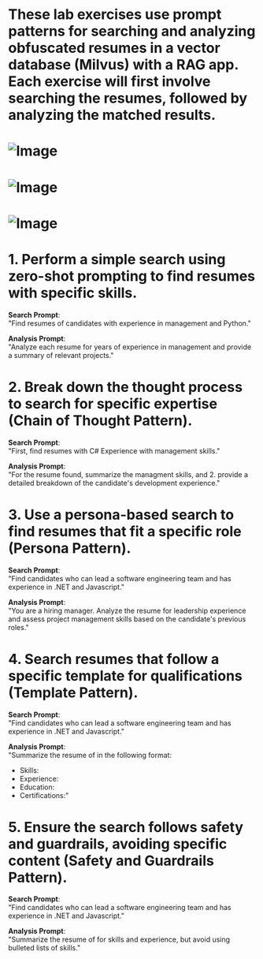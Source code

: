# These lab exercises use prompt patterns for searching and analyzing obfuscated resumes in a vector database (Milvus) with a RAG app. Each exercise will first involve searching the resumes, followed by analyzing the matched results.

# ![Image](slides/Slide33.JPG)
# ![Image](slides/Slide34.JPG)
# ![Image](slides/Slide35.JPG)


# **1. Perform a simple search using zero-shot prompting to find resumes with specific skills.**

 **Search Prompt**:  
"Find resumes of candidates with experience in management and Python."

 **Analysis Prompt**:  
"Analyze each resume for years of experience in management and provide a summary of relevant projects."

# **2. Break down the thought process to search for specific expertise (Chain of Thought Pattern).**

 **Search Prompt**:  
"First, find resumes with C# Experience with management skills."

 **Analysis Prompt**:  
"For the resume found, summarize the managment skills, and 2. provide a detailed breakdown of the candidate's development experience."

# **3. Use a persona-based search to find resumes that fit a specific role (Persona Pattern).**

 **Search Prompt**:  
"Find candidates who can lead a software engineering team and has experience in .NET and Javascript."

 **Analysis Prompt**:  
"You are a hiring manager. Analyze the resume for leadership experience and assess project management skills based on the candidate's previous roles."


# **4. Search resumes that follow a specific template for qualifications (Template Pattern).**

 **Search Prompt**:  
"Find candidates who can lead a software engineering team and has experience in .NET and Javascript."

 **Analysis Prompt**:  
"Summarize the resume of in the following format:  
- Skills:  
- Experience:  
- Education:  
- Certifications:"

# **5. Ensure the search follows safety and guardrails, avoiding specific content (Safety and Guardrails Pattern).**

 **Search Prompt**:  
"Find candidates who can lead a software engineering team and has experience in .NET and Javascript."

 **Analysis Prompt**:  
"Summarize the resume of for skills and experience, but avoid using bulleted lists of skills."